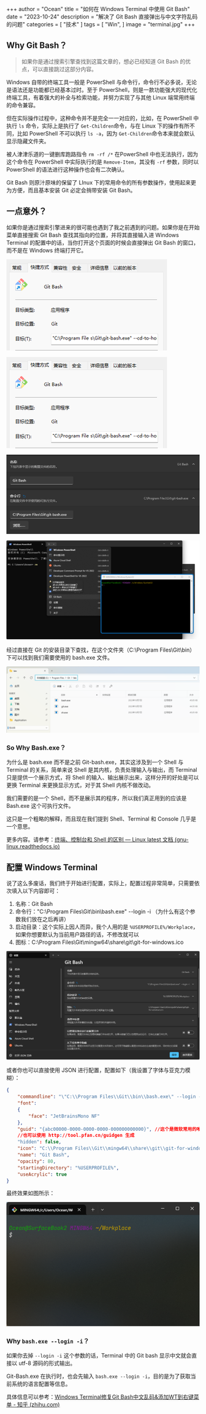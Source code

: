 +++
author = "Ocean"
title = "如何在 Windows Terminal 中使用 Git Bash"
date = "2023-10-24"
description = "解决了 Git Bash 直接弹出与中文字符乱码的问题"
categories = [
    "技术"
]
tags = [
    "Win",
]
image = "terminal.jpg"
+++


## Why Git Bash？

> 如果你是通过搜索引擎查找到这篇文章的，想必已经知道 Git Bash 的优点，可以直接跳过这部分内容。

Windows 自带的终端工具一般是 PowerShell 与命令行，命令行不必多说，无论是语法还是功能都已经基本过时。至于 PowerShell，则是一款功能强大的现代化终端工具，有着强大的补全与检索功能，并努力实现了与其他 Linux 端常用终端的命令兼容。

但在实际操作过程中，这种命令并不是完全一一对应的，比如，在 PowerShell 中执行 `ls`​ 命令，实际上是执行了 `Get-Children`​ 命令，与在 Linux 下的操作有所不同，比如 PowerShell 不可以执行 `ls -a`​，因为 `Get-Children`​ 命令本来就会默认显示隐藏文件夹。

被人津津乐道的一键删库跑路指令 `rm -rf /*`​ 在PowerShell 中也无法执行，因为这个命令在 PowerShell 中实际执行的是 `Remove-Item`​，其没有 `-rf`​ 参数，同时以 PowerShell 的语法进行这种操作也会有二次确认。

Git Bash 则原汁原味的保留了 LInux 下的常用命令的所有参数操作，使用起来更为方便，而且基本安装 Git 必定会捎带安装 Git Bash。

## 一点意外？

如果你是通过搜索引擎进来的很可能也遇到了我之前遇到的问题。如果你是在开始菜单直接搜索 Git Bash 查找其指向的位置，并将其直接输入进 Windows Terminal 的配置中的话，当你打开这个页面的时候会直接弹出 Git Bash 的窗口，而不是在 Windows 终端打开它。

![找到 Git Bash 指向的地址](image-20231024235312-4bz31zs.png)

![找到 Git Bash 指向的地址](image-20231024235312-4bz31zs.png)​

​![将其复制进去，简单的 Windows 终端配置](image-20231024235314-cpn0dhh.png)

![直接弹出 Git Bash 自己的窗口，而不是在 Terminal 里面打开](image-20231024235827-yza91t0.png)​​

经过直接在 Git 的安装目录下查找，在这个文件夹（C:\Program Files\Git\bin）下可以找到我们需要使用的 bash.exe 文件。

![image](image-20231025001956-wextwix.png)​

### So Why Bash.exe？

为什么是 bash.exe 而不是之前 Git-bash.exe，其实这涉及到一个 Shell 与 Terminal 的关系，简单来说 Shell 是其内核，负责处理输入与输出，而 Terminal 只是提供一个展示方式，将 Shell 的输入、输出展示出来，这样分开的好处是可以更换 Terminal 来更换显示方式，对于其 Shell 内核不做改动。

我们需要的是一个 Shell，而不是展示其的程序，所以我们真正用到的应该是 Bash.exe 这个可执行文件。

这只是一个粗略的解释，而且现在我们提到 Shell、Terminal 和 Console 几乎是一个意思。

更多内容。请参考：[终端、控制台和 Shell 的区别 — Linux latest 文档 (gnu-linux.readthedocs.io)](https://gnu-linux.readthedocs.io/zh/latest/Chapter03/40_console.html)

## 配置 Windows Terminal

说了这么多废话，我们终于开始进行配置，实际上，配置过程非常简单，只需要依次填入以下内容即可：

1. 名称：Git Bash
2. 命令行："C:\Program Files\Git\bin\bash.exe"  --login -i （为什么有这个参数我们放在之后再讲）
3. 启动目录：这个实际上因人而异，我个人用的是 `%USERPROFILE%/Workplace`​，如果你想要默认为当前用户路径的话，不修改就可以
4. 图标：C:\Program Files\Git\mingw64\share\git\git-for-windows.ico

​​![image](image-20231025012632-4srfifh.png)​​​

或者你也可以直接使用 JSON 进行配置，配置如下（我设置了字体与亚克力模糊）：

```json
{
    "commandline": "\"C:\\Program Files\\Git\\bin\\bash.exe\" --login -i",
    "font": 
    {
        "face": "JetBrainsMono NF"
    },
    "guid": "{abc00000-0000-0000-0000-000000000000}", //这个是微软常用的唯一识别码，改不改都行，没什么用
    //也可以使用 http://tool.pfan.cn/guidgen 生成
    "hidden": false,
    "icon": "C:\\Program Files\\Git\\mingw64\\share\\git\\git-for-windows.ico",
    "name": "Git Bash",
    "opacity": 80,
    "startingDirectory": "%USERPROFILE%",
    "useAcrylic": true
}
```

最终效果如图所示：

​![image](image-20231025004652-1gi5mn3.png "最终的 Terminal 效果")​​

### Why `bash.exe --login -i`​？

如果你去掉 `--login -i`​ 这个参数的话，Terminal 中的 Git bash 显示中文就会直接以 utf-8 源码的形式输出。

Git-Bash.exe 在执行时，也会先输入 `bash.exe --login -i`​，目的是为了获取当前系统的语言配置等信息。

具体信息可以参考：[Windows Terminal修复Git Bash中文乱码&amp;添加WT到右键菜单 - 知乎 (zhihu.com)](https://zhuanlan.zhihu.com/p/166407830)

‍
